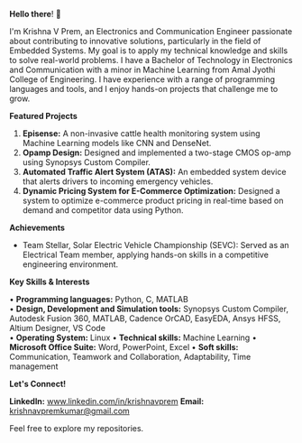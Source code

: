 **Hello there**! 👋

I'm Krishna V Prem, an Electronics and Communication Engineer passionate about contributing to innovative solutions, particularly in the field of Embedded Systems. My goal is to apply my technical knowledge and skills to solve real-world problems. I have a Bachelor of Technology in Electronics and Communication with a minor in Machine Learning from Amal Jyothi College of Engineering. I have experience with a range of programming languages and tools, and I enjoy hands-on projects that challenge me to grow.

**Featured Projects**

1. **Episense:** A non-invasive cattle health monitoring system using Machine Learning models like CNN and DenseNet.
2. **Opamp Design:** Designed and implemented a two-stage CMOS op-amp using Synopsys Custom Compiler.
3. **Automated Traffic Alert System (ATAS):** An embedded system device that alerts drivers to incoming emergency vehicles.
4. **Dynamic Pricing System for E-Commerce Optimization:** Designed a system to optimize e-commerce product pricing in real-time based on demand and competitor data using Python.

**Achievements**

* Team Stellar, Solar Electric Vehicle Championship (SEVC): Served as an Electrical Team member, applying hands-on skills in a competitive engineering environment.

**Key Skills & Interests**

 • **Programming languages:** Python, C, MATLAB  
 • **Design, Development and Simulation tools:** Synopsys Custom Compiler, Autodesk Fusion 360, MATLAB, Cadence OrCAD, EasyEDA, Ansys HFSS, Altium Designer, VS Code  
 • **Operating System:** Linux 
 • **Technical skills:** Machine Learning 
 • **Microsoft Office Suite:** Word, PowerPoint, Excel 
 • **Soft skills:** Communication, Teamwork and Collaboration, Adaptability, Time management 

**Let's Connect!**

**LinkedIn:** www.linkedin.com/in/krishnavprem
**Email:** krishnavpremkumar@gmail.com

Feel free to explore my repositories.
